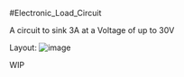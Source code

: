 #Electronic_Load_Circuit

A circuit to sink 3A at a Voltage of up to 30V

Layout:
![image](https://user-images.githubusercontent.com/103216308/196528991-0076c9e4-8ee9-4d19-b4a9-ea8fbfc7c880.png)

WIP
